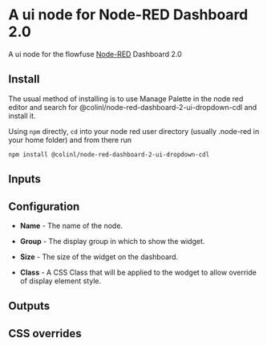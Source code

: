 # A ui node for Node-RED Dashboard 2.0

A ui node for the flowfuse [Node-RED](https://nodered.org) Dashboard 2.0

## Install

The usual method of installing is to use Manage Palette in the node red editor and search for @colinl/node-red-dashboard-2-ui-dropdown-cdl and install it.

Using `npm` directly, `cd` into your node red user directory (usually .node-red in your home folder) and from there run
```
npm install @colinl/node-red-dashboard-2-ui-dropdown-cdl
```

## Inputs

## Configuration

* **Name** - The name of the node.
* **Group** - The display group in which to show the widget.
* **Size** - The size of the widget on the dashboard.


* **Class** - A CSS Class that will be applied to the wodget to allow override of display element style.

## Outputs

## CSS overrides

